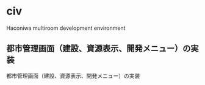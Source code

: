 # civ

Haconiwa multiroom development environment

## 都市管理画面（建設、資源表示、開発メニュー）の実装
都市管理画面（建設、資源表示、開発メニュー）の実装
